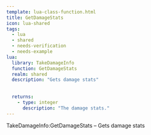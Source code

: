 ```yaml
---
template: lua-class-function.html
title: GetDamageStats
icon: lua-shared
tags:
  - lua
  - shared
  - needs-verification
  - needs-example
lua:
  library: TakeDamageInfo
  function: GetDamageStats
  realm: shared
  description: "Gets damage stats"
  
  
  returns:
    - type: integer
      description: "The damage stats."
---
```


<div class="lua__search__keywords">
TakeDamageInfo:GetDamageStats &#x2013; Gets damage stats
</div>
